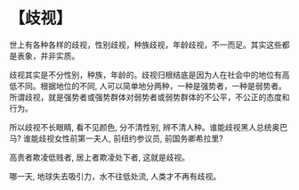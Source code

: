 # 【歧视】

世上有各种各样的歧视，性别歧视，种族歧视，年龄歧视，不一而足。其实这些都是表象，并非实质。

歧视其实是不分性别，种族，年龄的。歧视归根结底是因为人在社会中的地位有高低不同。根据地位的不同, 人可以简单地分两种，一种是强势者，一种是弱势者。
所谓歧视，就是强势者或强势群体对弱势者或弱势群体的不公平，不公正的态度和行为。

所以歧视不长眼睛, 看不见颜色, 分不清性别, 辨不清人种。谁能歧视黑人总统奥巴马? 谁能歧视女性前第一夫人, 前纽约参议员, 前国务卿希拉里?

高贵者欺凌低贱者, 居上者欺凌处下者, 这就是歧视。

哪一天, 地球失去吸引力，水不往低处流, 人类才不再有歧视。
